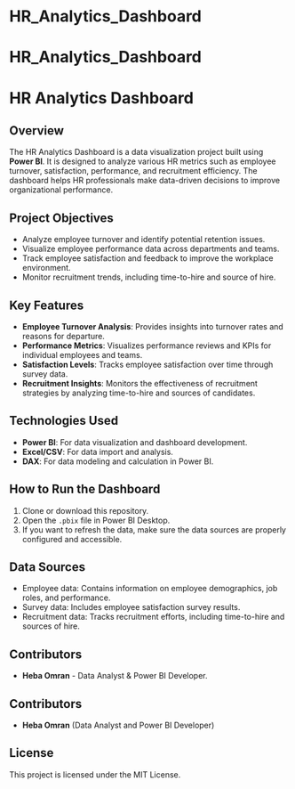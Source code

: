 # HR_Analytics_Dashboard
# HR_Analytics_Dashboard
# HR Analytics Dashboard  


## **Overview**
The HR Analytics Dashboard is a data visualization project built using **Power BI**. It is designed to analyze various HR metrics such as employee turnover, satisfaction, performance, and recruitment efficiency. The dashboard helps HR professionals make data-driven decisions to improve organizational performance.

## **Project Objectives**
- Analyze employee turnover and identify potential retention issues.
- Visualize employee performance data across departments and teams.
- Track employee satisfaction and feedback to improve the workplace environment.
- Monitor recruitment trends, including time-to-hire and source of hire.

## **Key Features**
- **Employee Turnover Analysis**: Provides insights into turnover rates and reasons for departure.
- **Performance Metrics**: Visualizes performance reviews and KPIs for individual employees and teams.
- **Satisfaction Levels**: Tracks employee satisfaction over time through survey data.
- **Recruitment Insights**: Monitors the effectiveness of recruitment strategies by analyzing time-to-hire and sources of candidates.

## **Technologies Used**
- **Power BI**: For data visualization and dashboard development.
- **Excel/CSV**: For data import and analysis.
- **DAX**: For data modeling and calculation in Power BI.

## **How to Run the Dashboard**
1. Clone or download this repository.
2. Open the `.pbix` file in Power BI Desktop.
3. If you want to refresh the data, make sure the data sources are properly configured and accessible.

## **Data Sources**
- Employee data: Contains information on employee demographics, job roles, and performance.
- Survey data: Includes employee satisfaction survey results.
- Recruitment data: Tracks recruitment efforts, including time-to-hire and sources of hire.

## **Contributors**
- **Heba Omran** - Data Analyst & Power BI Developer.
## **Contributors**  
- **Heba Omran** (Data Analyst and Power BI Developer)  

## **License**  
This project is licensed under the MIT License.  
